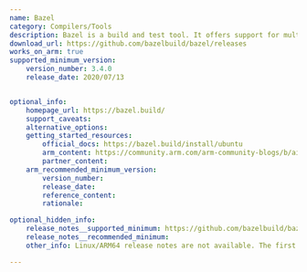 ```yaml
---
name: Bazel
category: Compilers/Tools
description: Bazel is a build and test tool. It offers support for multi-platform, uses human-readable language to describe the build properties, reliability, is fast, and can be extended to support any other language or framework.
download_url: https://github.com/bazelbuild/bazel/releases
works_on_arm: true
supported_minimum_version:
    version_number: 3.4.0
    release_date: 2020/07/13


optional_info:
    homepage_url: https://bazel.build/
    support_caveats:
    alternative_options:
    getting_started_resources:
        official_docs: https://bazel.build/install/ubuntu
        arm_content: https://community.arm.com/arm-community-blogs/b/ai-and-ml-blog/posts/building-bazel-and-tensorflow-2-x-on-aarch64
        partner_content:
    arm_recommended_minimum_version:
        version_number:
        release_date:
        reference_content:
        rationale:

optional_hidden_info:
    release_notes__supported_minimum: https://github.com/bazelbuild/bazel/releases/tag/3.4.0
    release_notes__recommended_minimum:
    other_info: Linux/ARM64 release notes are not available. The first Linux/ARM64 binary is available in version 3.4.0.

---
```

